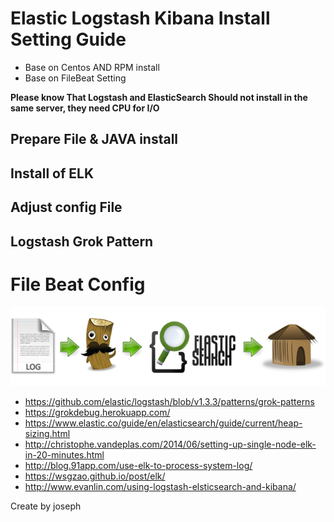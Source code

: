 # Elastic Logstash Kibana Install Setting Guide


*  Base on Centos AND RPM install
*  Base on FileBeat Setting


**Please know That Logstash and ElasticSearch Should not install in the same server, they need CPU for I/O**


## Prepare File & JAVA install

## Install of ELK

## Adjust config File

## Logstash Grok Pattern

# File Beat Config




![](Picture1.png)

* https://github.com/elastic/logstash/blob/v1.3.3/patterns/grok-patterns
* https://grokdebug.herokuapp.com/
* https://www.elastic.co/guide/en/elasticsearch/guide/current/heap-sizing.html
* http://christophe.vandeplas.com/2014/06/setting-up-single-node-elk-in-20-minutes.html
* http://blog.91app.com/use-elk-to-process-system-log/
* https://wsgzao.github.io/post/elk/
* http://www.evanlin.com/using-logstash-elsticsearch-and-kibana/

Create by joseph